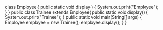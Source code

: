  class Employee
 {
	 public static void display()
	 {
		 System.out.print("Employee");
	 }
 }
 public class Trainee extends Employee{
	 public static void display()
	 {
		 System.out.print("Trainee");
	 }
	 public static void main(String[] args)
	 {
			Employee employee = new Trainee();
			employee.display();
	 }
 }
		